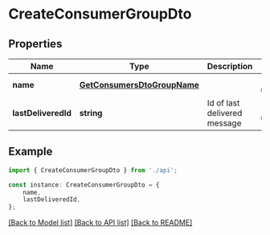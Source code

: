 # CreateConsumerGroupDto


## Properties

Name | Type | Description | Notes
------------ | ------------- | ------------- | -------------
**name** | [**GetConsumersDtoGroupName**](GetConsumersDtoGroupName.md) |  | [default to undefined]
**lastDeliveredId** | **string** | Id of last delivered message | [default to undefined]

## Example

```typescript
import { CreateConsumerGroupDto } from './api';

const instance: CreateConsumerGroupDto = {
    name,
    lastDeliveredId,
};
```

[[Back to Model list]](../README.md#documentation-for-models) [[Back to API list]](../README.md#documentation-for-api-endpoints) [[Back to README]](../README.md)
